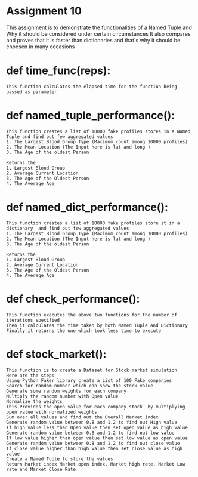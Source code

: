 Assignment 10
===============
This assignment is to demonstrate the functionalities of a Named Tuple and Why it should be considered under certain circumstances 
It also compares and proves that it is faster than dictionaries and that's why it should be choosen in many occasions 



def time_func(reps):
=====================
    This function calculates the elapsed time for the function being passed as parameter
    
def named_tuple_performance():
=================================
    This function creates a list of 10000 fake profiles stores in a Named Tuple and find out few aggregated values
    1. The Largest Blood Group Type (Maximum count among 10000 profiles)
    2. The Mean Location (The Input here is lat and long )
    3. The Age of the oldest Person

    Returns the
    1. Largest Blood Group
    2. Average Current Location
    3. The Age of the Oldest Person
    4. The Average Age
    
def named_dict_performance():
=================================

    This function creates a list of 10000 fake profiles store it in a dictionary  and find out few aggregated values
    1. The Largest Blood Group Type (Maximum count among 10000 profiles)
    2. The Mean Location (The Input here is lat and long )
    3. The Age of the oldest Person

    Returns the
    1. Largest Blood Group
    2. Average Current Location
    3. The Age of the Oldest Person
    4. The Average Age

def check_performance():
=============================
    This function executes the above two functions for the number of iterations specified
    Then it calculates the time taken by both Named Tuple and Dictionary
    Finally it returns the one which took less time to execute
def stock_market():
====================
    This function is to create a Dataset for Stock market simulation
    Here are the steps
    Using Python Faker library create a List of 100 Fake companies
    Search for random number which can show the stock value
    Generate some random weights for each company
    Multiply the random number with Open value
    Normalize the weights
    This Provides the open value for each company stock  by multiplying open value with normalized weights
    Sum over all values and find out the Overall Market index
    Generate random value between 0.8 and 1.2 to find out High value
    If high value less than Open value then set open value as high value
    Generate random value between 0.8 and 1.2 to find out low value
    If low value higher than open value then set low value as open value
    Generate random value between 0.8 and 1.2 to find out close value
    If close value higher than high value then set close value as high value
    Create a Named Tuple to store the values
    Return Market index Market open index, Market high rate, Market Low rate and Market Close Rate
